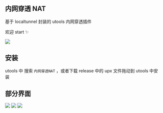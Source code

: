 ## 内网穿透 NAT

基于 localtunnel 封装的 utools 内网穿透插件

欢迎 start ✨

![](https://cdn.jsdelivr.net/gh/lblblong/image-bed@main/1627284934657-QQ截图20210726144102.png)

## 安装

utools 中 搜索 `内网穿透NAT` ，或者下载 release 中的 upx 文件拖动到 utools 中安装

## 部分界面

![](https://cdn.jsdelivr.net/gh/lblblong/image-bed@main/1627284934657-QQ截图20210726144102.png)
![](https://cdn.jsdelivr.net/gh/lblblong/image-bed@main/1627284982765-QQ截图20210726144111.png)
![](https://cdn.jsdelivr.net/gh/lblblong/image-bed@main/1627284993059-QQ截图20210726144126.png)
